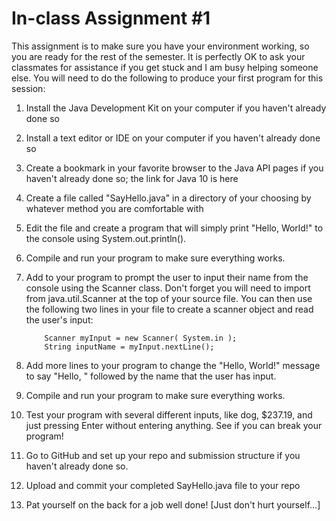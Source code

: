 # In-class Assignment #1

This assignment is to make sure you have your environment working, so you are ready for the rest of the semester. 
It is perfectly OK to ask your classmates for assistance if you get stuck and I am busy helping someone else. 
You will need to do the following to produce your first program for this session:

1. Install the Java Development Kit on your computer if you haven't already done so
1. Install a text editor or IDE on your computer if you haven't already done so
1. Create a bookmark in your favorite browser to the Java API pages if you haven't already done so; the link for Java 10 is here
1. Create a file called "SayHello.java" in a directory of your choosing by whatever method you are comfortable with
1. Edit the file and create a program that will simply print "Hello, World!" to the console using System.out.println().
1. Compile and run your program to make sure everything works.
1. Add to your program to prompt the user to input their name from the console using the Scanner class. Don't forget you will need to import from java.util.Scanner at the top of your source file. You can then use the following two lines in your file to create a scanner object and read the user's input:

           Scanner myInput = new Scanner( System.in );
           String inputName = myInput.nextLine();
                            

1. Add more lines to your program to change the "Hello, World!" message to say "Hello, " followed by the name that the user has input.
1. Compile and run your program to make sure everything works.
1. Test your program with several different inputs, like dog, $237.19, and just pressing Enter without entering anything. See if you can break your program!
1. Go to GitHub and set up your repo and submission structure if you haven't already done so.
1. Upload and commit your completed SayHello.java file to your repo
1. Pat yourself on the back for a job well done! [Just don't hurt yourself…]
